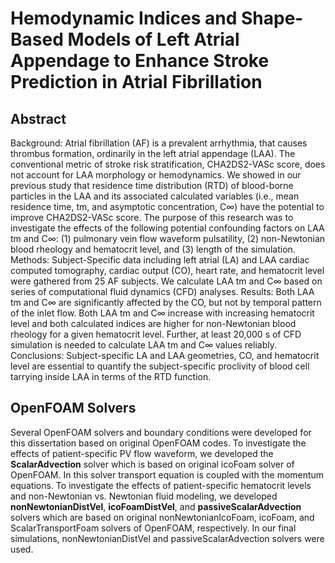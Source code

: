 # Hemodynamic Indices and Shape-Based Models of Left Atrial Appendage to Enhance Stroke Prediction in Atrial Fibrillation
## Abstract
Background: Atrial fibrillation (AF) is a prevalent arrhythmia, that causes thrombus formation, ordinarily in the left atrial appendage (LAA). The conventional metric of stroke risk stratification, CHA2DS2-VASc score, does not account for LAA morphology or hemodynamics. We showed in our previous study that residence time distribution (RTD) of blood-borne particles in the LAA and its associated calculated variables (i.e., mean residence time, tm, and asymptotic concentration, C∞) have the potential to improve CHA2DS2-VASc score. The purpose of this research was to investigate the effects of the following potential confounding factors on LAA tm and C∞: (1) pulmonary vein flow waveform pulsatility, (2) non-Newtonian blood rheology and hematocrit level, and (3) length of the simulation.
Methods: Subject-Specific data including left atrial (LA) and LAA cardiac computed tomography, cardiac output (CO), heart rate, and hematocrit level were gathered from 25 AF subjects. We calculate LAA tm and C∞ based on series of computational fluid dynamics (CFD) analyses.
Results: Both LAA tm and C∞ are significantly affected by the CO, but not by temporal pattern of the inlet flow. Both LAA tm and C∞ increase with increasing hematocrit level and both calculated indices are higher for non-Newtonian blood rheology for a given hematocrit level. Further, at least 20,000 s of CFD simulation is needed to calculate LAA tm and C∞ values reliably.
Conclusions: Subject-specific LA and LAA geometries, CO, and hematocrit level are essential to quantify the subject-specific proclivity of blood cell tarrying inside LAA in terms of the RTD function.
## OpenFOAM Solvers
Several OpenFOAM solvers and boundary conditions were developed for this dissertation based on original OpenFOAM codes. To investigate the effects of patient-specific PV flow waveform, we developed the **ScalarAdvection** solver which is based on original icoFoam solver of OpenFOAM. In this solver transport equation is coupled with the momentum equations. To investigate the effects of patient-specific hematocrit levels and non-Newtonian vs. Newtonian fluid modeling, we developed **nonNewtonianDistVel**, **icoFoamDistVel**, and **passiveScalarAdvection** solvers which are based on original nonNewtonianIcoFoam, icoFoam, and ScalarTransportFoam solvers of OpenFOAM, respectively. In our final simulations, nonNewtonianDistVel and passiveScalarAdvection solvers were used.

